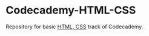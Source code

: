 # Codecademy-HTML-CSS
Repository for basic [HTML, CSS](https://www.codecademy.com/tracks/web) track of Codecademy. 
